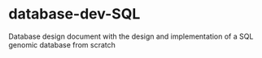 # database-dev-SQL
Database design document with the design and implementation of a SQL genomic database from scratch
